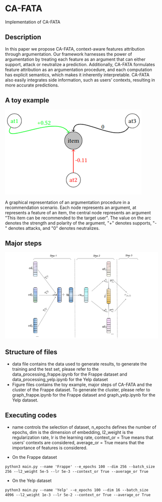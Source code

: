 # CA-FATA
Implementation of CA-FATA

## Description

In this paper we propose CA-FATA, context-aware features attribution through argumentation. Our framework harnesses the power of argumentation by treating each feature as an argument that can either support, attack or neutralize a prediction. Additionally, CA-FATA formulates feature attribution as an argumentation procedure, and each computation has explicit semantics, which makes it inherently interpretable. CA-FATA also easily integrates side information, such as users’ contexts, resulting in more accurate predictions.

## A toy example
![A graphical representation of an argumentation procedure in a recommendation scenario. Each node represents an argument, at represents a feature of an item, the central node represents an argument "This item can be recommended to the target user". The value on the arc denotes the strength and polarity of the argument, "+" denotes supports, "-" denotes attacks, and "0" denotes neutralizes. ](https://github.com/anonymouscodeforpaper/CA_FATA/blob/main/figures/toy.png)

A graphical representation of an argumentation procedure in a recommendation scenario. Each node represents an argument, at represents a feature of an item, the central node represents an argument "This item can be recommended to the target user". The value on the arc denotes the strength and polarity of the argument, "+" denotes supports, "-" denotes attacks, and "0" denotes neutralizes.

## Major steps

![The major steps CA-FATA](https://github.com/anonymouscodeforpaper/CA_FATA/blob/main/figures/framework.png)
## Structure of files
* data file contains the data used to generate results, to generate the training and the test set, please refer to the data_processing_frappe.ipynb for the Frappe dataset and data_processing_yelp.ipynb for the Yelp dataset
* Figure files contains the toy example, major steps of CA-FATA and the cluster of the Frappe dataset. To generate the cluster, please refer to graph_frappe.ipynb for the Frappe dataset and graph_yelp.ipynb for the Yelp dataset.

## Executing codes

* name controls the selection of dataset, n_epochs defines the number of epochs, dim is the dimension of embedding, l2_weight is the regularization rate, lr is the learning rate, context_or = True means that users' contexts are considered, average_or = True means that the importance of features is considered.

* On the Frappe dataset

```
python3 main.py --name 'Frappe' --e_epochs 100 --dim 256 --batch_size 256 --l2_weight 5e-5 --lr 5e-3 --context_or True --average_or True
```
* On the Yelp dataset
```
python3 main.py --name 'Yelp' --e_epochs 100 --dim 16 --batch_size 4096 --l2_weight 1e-3 --lr 5e-2 --context_or True --average_or True
```


